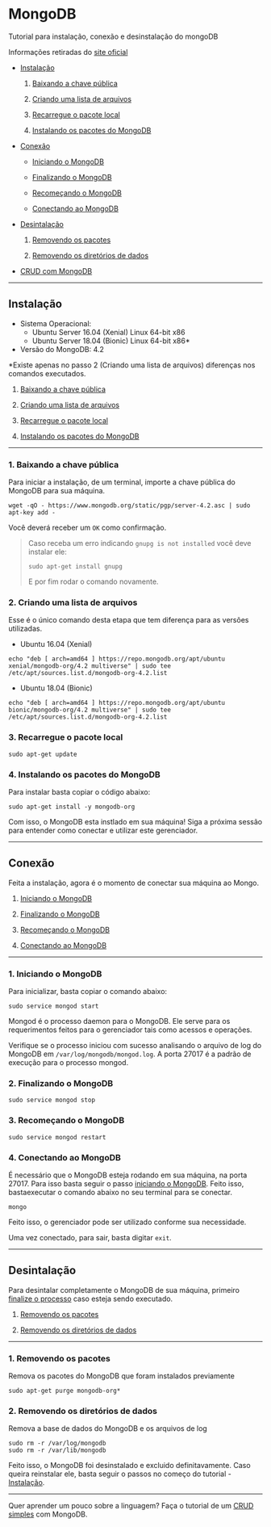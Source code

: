 # MongoDB

Tutorial para instalação, conexão e desinstalação do mongoDB

Informações retiradas do [site oficial](https://docs.mongodb.com/manual/administration/install-on-linux/)

- [Instalação](#Instalação)

    1) [Baixando a chave pública](#1.-Baixando-a-chave-pública)

    2) [Criando uma lista de arquivos](#2.-Criando-uma-lista-de-arquivos)

    3) [Recarregue o pacote local](#3.-Recarregue-o-pacote-local)

    4) [Instalando os pacotes do MongoDB](#4.-Instalando-os-pacotes-do-MongoDB)

- [Conexão](#Conexão)

    - [Iniciando o MongoDB](#1.-Iniciando-o-MongoDB)

    - [Finalizando o MongoDB](#2.-Finalizando-o-MongoDB)

    - [Recomeçando o MongoDB](#3.-Recomeçando-o-MongoDB)

    - [Conectando ao MongoDB](#4.-Utilizando-o-MongoDB)

- [Desintalação](#Desintalação)

    1) [Removendo os pacotes](#1.-Removendo-os-pacotes)

    2) [Removendo os diretórios de dados](#2.-Removendo-os-diretórios-de-dados)

- [CRUD com MongoDB](https://github.com/decoejz/cassandra-mongodb/blob/master/CRUD_mongodb.md)

---
## Instalação

- Sistema Operacional:
    - Ubuntu Server 16.04 (Xenial) Linux 64-bit x86
    - Ubuntu Server 18.04 (Bionic) Linux 64-bit x86*
- Versão do MongoDB: 4.2

*Existe apenas no passo 2 (Criando uma lista de arquivos) diferenças nos comandos executados.

1) [Baixando a chave pública](#1.-Baixando-a-chave-pública)

2) [Criando uma lista de arquivos](#2.-Criando-uma-lista-de-arquivos)

3) [Recarregue o pacote local](#3.-Recarregue-o-pacote-local)

4) [Instalando os pacotes do MongoDB](#4.-Instalando-os-pacotes-do-MongoDB)

---
### 1. Baixando a chave pública

Para iniciar a instalação, de um terminal, importe a chave pública do MongoDB para sua máquina.

```
wget -qO - https://www.mongodb.org/static/pgp/server-4.2.asc | sudo apt-key add -
```

Você deverá receber um `OK` como confirmação.

> Caso receba um erro indicando `gnupg is not installed` você deve instalar ele:
> 
> ```
> sudo apt-get install gnupg
> ```
> 
> E por fim rodar o comando novamente.

### 2. Criando uma lista de arquivos

Esse é o único comando desta etapa que tem diferença para as versões utilizadas.

- Ubuntu 16.04 (Xenial)
```
echo "deb [ arch=amd64 ] https://repo.mongodb.org/apt/ubuntu xenial/mongodb-org/4.2 multiverse" | sudo tee /etc/apt/sources.list.d/mongodb-org-4.2.list
```

- Ubuntu 18.04 (Bionic)
```
echo "deb [ arch=amd64 ] https://repo.mongodb.org/apt/ubuntu bionic/mongodb-org/4.2 multiverse" | sudo tee /etc/apt/sources.list.d/mongodb-org-4.2.list
```

### 3. Recarregue o pacote local

```
sudo apt-get update
```

### 4. Instalando os pacotes do MongoDB

Para instalar basta copiar o código abaixo:

```
sudo apt-get install -y mongodb-org
```

Com isso, o MongoDB esta instlado em sua máquina! Siga a próxima sessão para entender como conectar e utilizar este gerenciador.

---
## Conexão

Feita a instalação, agora é o momento de conectar sua máquina ao Mongo.

1) [Iniciando o MongoDB](#1.-Iniciando-o-MongoDB)

2) [Finalizando o MongoDB](#2.-Finalizando-o-MongoDB)

3) [Recomeçando o MongoDB](#3.-Recomeçando-o-MongoDB)

4) [Conectando ao MongoDB](#4.-Utilizando-o-MongoDB)

---
### 1. Iniciando o MongoDB

Para inicializar, basta copiar o comando abaixo:

```
sudo service mongod start
```

Mongod é o processo daemon para o MongoDB. Ele serve para os requerimentos feitos para o gerenciador tais como acessos e operações. 

Verifique se o processo iniciou com sucesso analisando o arquivo de log do MongoDB em `/var/log/mongodb/mongod.log`. A porta 27017 é a padrão de execução para o processo mongod.

### 2. Finalizando o MongoDB

```
sudo service mongod stop
```

### 3. Recomeçando o MongoDB

```
sudo service mongod restart
```

### 4. Conectando ao MongoDB

É necessário que o MongoDB esteja rodando em sua máquina, na porta 27017. Para isso basta seguir o passo [iniciando o MongoDB](#1.-Iniciando-o-MongoDB). Feito isso, bastaexecutar o comando abaixo no seu terminal para se conectar.

```
mongo
```

Feito isso, o gerenciador pode ser utilizado conforme sua necessidade.

Uma vez conectado, para sair, basta digitar `exit`.

---
## Desintalação

Para desintalar completamente o MongoDB de sua máquina, primeiro [finalize o processo](#2--Finalizando-o-MongoDB) caso esteja sendo executado.

1) [Removendo os pacotes](#1.-Removendo-os-pacotes)

2) [Removendo os diretórios de dados](#2.-Removendo-os-diretórios-de-dados)

---
### 1. Removendo os pacotes

Remova os pacotes do MongoDB que foram instalados previamente

```
sudo apt-get purge mongodb-org*
```

### 2. Removendo os diretórios de dados

Remova a base de dados do MongoDB e os arquivos de log

```
sudo rm -r /var/log/mongodb
sudo rm -r /var/lib/mongodb
```

Feito isso, o MongoDB foi desinstalado e excluido definitavamente. Caso queira reinstalar ele, basta seguir o passos no começo do tutorial - [Instalação](#Instalação).

---

Quer aprender um pouco sobre a linguagem? Faça o tutorial de um [CRUD simples](https://github.com/decoejz/cassandra-mongodb/blob/master/CRUD_mongodb.md) com MongoDB.
